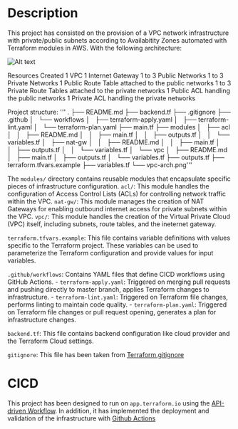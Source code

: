 # Description

This project has consisted on the provision of a VPC network infrastructure with private/public subnets according to Availabitity Zones automated with Terraform modules in AWS. With the following architecture:

![Alt text](relative%20vpc-arch.png?raw=true "VPC Architecture")

Resources Created
1 VPC
1 Internet Gateway
1 to 3 Public Networks
1 to 3 Private Networks
1 Public Route Table attached to the public networks
1 to 3 Private Route Tables attached to the private networks
1 Public ACL handling the public networks
1 Private ACL handling the private networks

Project structure:
'''
.
├── README.md
├── backend.tf
├── .gitignore
├── .github
│   └── workflows
│       ├── terraform-apply.yaml
│       ├── terraform-lint.yaml
│       └── terraform-plan.yaml
├── main.tf
├── modules
│   ├── acl
│   │   ├── README.md
│   │   ├── main.tf
│   │   ├── outputs.tf
│   │   └── variables.tf
│   ├── nat-gw
│   │   ├── README.md
│   │   ├── main.tf
│   │   ├── outputs.tf
│   │   └── variables.tf
│   └── vpc
│       ├── README.md
│       ├── main.tf
│       ├── outputs.tf
│       └── variables.tf
├── outputs.tf
├── terraform.tfvars.example
├── variables.tf
└── vpc-arch.png'''

The `modules/` directory contains reusable modules that encapsulate specific pieces of infrastructure configuration.
`acl/`: This module handles the configuration of Access Control Lists (ACLs) for controlling network traffic within the VPC.
`nat-gw/`: This module manages the creation of NAT Gateways for enabling outbound internet access for private subnets within the VPC.
`vpc/`: This module handles the creation of the Virtual Private Cloud (VPC) itself, including subnets, route tables, and the ineternet gateway.

`terraform.tfvars.example`: This file contains variable definitions with values specific to the Terraform project. These variables can be used to parameterize the Terraform configuration and provide values for input variables.

`.github/workflows`: Contains YAML files that define CICD workflows using GitHub Actions.
                    - `terraform-apply.yaml`: Triggered on merging pull requests and pushing directly to master branch, applies Terraform changes to infrastructure.
                    - `terraform-lint.yaml`: Triggered on Terraform file changes, performs linting to maintain code quality.
                    - `terraform-plan.yaml`: Triggered on Terraform file changes or pull request opening, generates a plan for infrastructure changes.

`backend.tf`: This file contains backend configuration like cloud provider and the Terraform Cloud settings.

`gitignore`: This file has been taken from [Terraform.gitignore](https://github.com/github/gitignore/blob/main/Terraform.gitignore)

# CICD

This project has been designed to run on `app.terraform.io` using the [API-driven Workflow](https://developer.hashicorp.com/terraform/cloud-docs/run/api). In addition, it has implemented the deployment and validation of the infrastructure with [Github Actions](https://developer.hashicorp.com/terraform/tutorials/automation/github-actions)